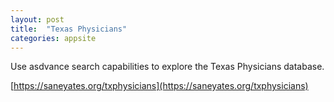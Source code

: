```yaml
---
layout: post
title:  "Texas Physicians"
categories: appsite
---
```

Use asdvance search capabilities to explore the Texas Physicians database.

[https://saneyates.org/txphysicians](https://saneyates.org/txphysicians)
